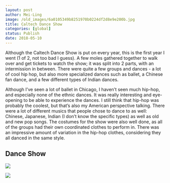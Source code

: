```yaml
---
layout: post
author: Mei-Ling
image: /old_images/6a0105349b8251970b0224df2d8e9e200b.jpg
title: Caltech Dance Show
categories: [global]
status: Publish
date: 2018-05-10
---
```


Although the Caltech Dance Show is put on every year, this is the first year I went (1 of 2, not too bad I guess). A few moles gathered together to walk over and get tickets to watch the show; it was split into 2 parts, with an intermission in between. There were quite a few groups and dances - a lot of cool hip hop, but also more specialized dances such as ballet, a Chinese fan dance, and a few different types of Indian dances.

Although I’ve seen a lot of ballet in Chicago, I haven’t seen much hip-hop, and especially none of the ethnic dances. It was really interesting and eye-opening to be able to experience the dances. I still think that hip-hop was probably the coolest, but that’s also my American perspective talking. There were a lot of different musics that people chose to dance to as well: Chinese, Japanese, Indian (I don’t know the specific types) as well as old and new pop songs. The costumes for the show were also well done, as all of the groups had their own coordinated clothes to perform in. There was an impressive amount of variation in the hip-hop clothes, considering they all danced in the same style.

## Dance Show

![](/old_images/6a0105349b8251970b0224df2d8ea2200b.jpg)

![](/old_images/6a0105349b8251970b0224df2d8ea6200b.jpg)

